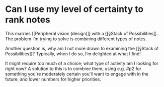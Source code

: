 # Can I use my level of certainty to rank notes
This marries [[Peripheral vision (design)]] with a [[§Stack of Possibilities]]. The problem I’m trying to solve is combining different types of notes.

Another question is, why am I not more drawn to examining the [[§Stack of Possibilities]]? Typically, when I do so, I’m delighted at what I find! 

It might require too much of a choice; what type of activity am I looking for right now? A solution to this is to combine them, using e.g. #p2 for something you're moderately certain you'll want to engage with in the future, and lower numbers for higher priorities.

<!-- {BearID:373B30AF-742B-4771-AC88-FD2307F7A233-21973-000004E9E44674A9} -->
